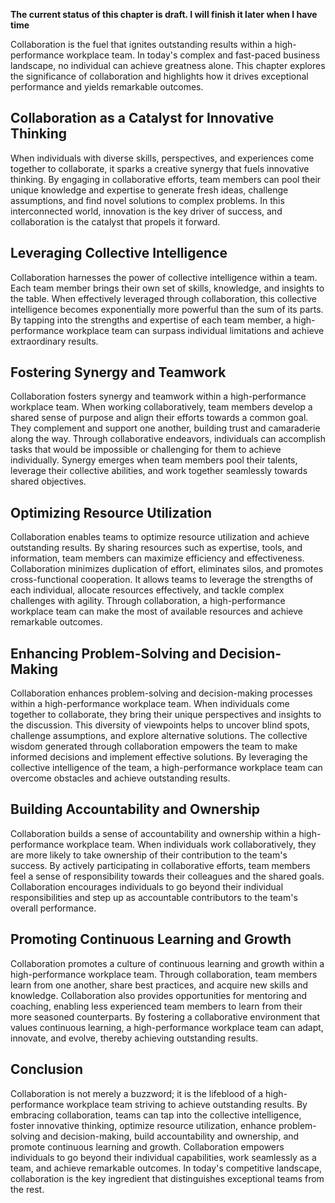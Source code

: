 **The current status of this chapter is draft. I will finish it later when I have time**

Collaboration is the fuel that ignites outstanding results within a high-performance workplace team. In today's complex and fast-paced business landscape, no individual can achieve greatness alone. This chapter explores the significance of collaboration and highlights how it drives exceptional performance and yields remarkable outcomes.

**Collaboration as a Catalyst for Innovative Thinking**
-------------------------------------------------------

When individuals with diverse skills, perspectives, and experiences come together to collaborate, it sparks a creative synergy that fuels innovative thinking. By engaging in collaborative efforts, team members can pool their unique knowledge and expertise to generate fresh ideas, challenge assumptions, and find novel solutions to complex problems. In this interconnected world, innovation is the key driver of success, and collaboration is the catalyst that propels it forward.

**Leveraging Collective Intelligence**
--------------------------------------

Collaboration harnesses the power of collective intelligence within a team. Each team member brings their own set of skills, knowledge, and insights to the table. When effectively leveraged through collaboration, this collective intelligence becomes exponentially more powerful than the sum of its parts. By tapping into the strengths and expertise of each team member, a high-performance workplace team can surpass individual limitations and achieve extraordinary results.

**Fostering Synergy and Teamwork**
----------------------------------

Collaboration fosters synergy and teamwork within a high-performance workplace team. When working collaboratively, team members develop a shared sense of purpose and align their efforts towards a common goal. They complement and support one another, building trust and camaraderie along the way. Through collaborative endeavors, individuals can accomplish tasks that would be impossible or challenging for them to achieve individually. Synergy emerges when team members pool their talents, leverage their collective abilities, and work together seamlessly towards shared objectives.

**Optimizing Resource Utilization**
-----------------------------------

Collaboration enables teams to optimize resource utilization and achieve outstanding results. By sharing resources such as expertise, tools, and information, team members can maximize efficiency and effectiveness. Collaboration minimizes duplication of effort, eliminates silos, and promotes cross-functional cooperation. It allows teams to leverage the strengths of each individual, allocate resources effectively, and tackle complex challenges with agility. Through collaboration, a high-performance workplace team can make the most of available resources and achieve remarkable outcomes.

**Enhancing Problem-Solving and Decision-Making**
-------------------------------------------------

Collaboration enhances problem-solving and decision-making processes within a high-performance workplace team. When individuals come together to collaborate, they bring their unique perspectives and insights to the discussion. This diversity of viewpoints helps to uncover blind spots, challenge assumptions, and explore alternative solutions. The collective wisdom generated through collaboration empowers the team to make informed decisions and implement effective solutions. By leveraging the collective intelligence of the team, a high-performance workplace team can overcome obstacles and achieve outstanding results.

**Building Accountability and Ownership**
-----------------------------------------

Collaboration builds a sense of accountability and ownership within a high-performance workplace team. When individuals work collaboratively, they are more likely to take ownership of their contribution to the team's success. By actively participating in collaborative efforts, team members feel a sense of responsibility towards their colleagues and the shared goals. Collaboration encourages individuals to go beyond their individual responsibilities and step up as accountable contributors to the team's overall performance.

**Promoting Continuous Learning and Growth**
--------------------------------------------

Collaboration promotes a culture of continuous learning and growth within a high-performance workplace team. Through collaboration, team members learn from one another, share best practices, and acquire new skills and knowledge. Collaboration also provides opportunities for mentoring and coaching, enabling less experienced team members to learn from their more seasoned counterparts. By fostering a collaborative environment that values continuous learning, a high-performance workplace team can adapt, innovate, and evolve, thereby achieving outstanding results.

**Conclusion**
--------------

Collaboration is not merely a buzzword; it is the lifeblood of a high-performance workplace team striving to achieve outstanding results. By embracing collaboration, teams can tap into the collective intelligence, foster innovative thinking, optimize resource utilization, enhance problem-solving and decision-making, build accountability and ownership, and promote continuous learning and growth. Collaboration empowers individuals to go beyond their individual capabilities, work seamlessly as a team, and achieve remarkable outcomes. In today's competitive landscape, collaboration is the key ingredient that distinguishes exceptional teams from the rest.
